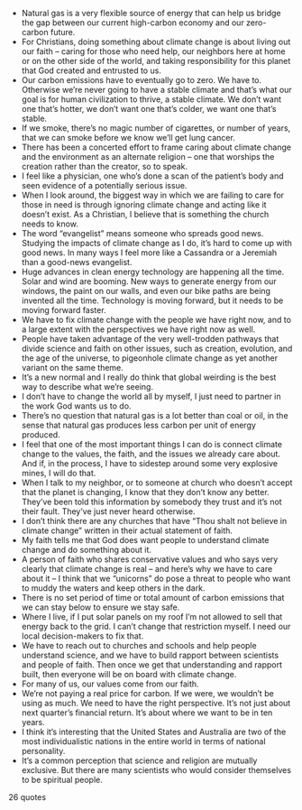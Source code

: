  - Natural gas is a very flexible source of energy that can help us bridge the gap between our current high-carbon economy and our zero-carbon future.
 - For Christians, doing something about climate change is about living out our faith – caring for those who need help, our neighbors here at home or on the other side of the world, and taking responsibility for this planet that God created and entrusted to us.
 - Our carbon emissions have to eventually go to zero. We have to. Otherwise we’re never going to have a stable climate and that’s what our goal is for human civilization to thrive, a stable climate. We don’t want one that’s hotter, we don’t want one that’s colder, we want one that’s stable.
 - If we smoke, there’s no magic number of cigarettes, or number of years, that we can smoke before we know we’ll get lung cancer.
 - There has been a concerted effort to frame caring about climate change and the environment as an alternate religion – one that worships the creation rather than the creator, so to speak.
 - I feel like a physician, one who’s done a scan of the patient’s body and seen evidence of a potentially serious issue.
 - When I look around, the biggest way in which we are failing to care for those in need is through ignoring climate change and acting like it doesn’t exist. As a Christian, I believe that is something the church needs to know.
 - The word “evangelist” means someone who spreads good news. Studying the impacts of climate change as I do, it’s hard to come up with good news. In many ways I feel more like a Cassandra or a Jeremiah than a good-news evangelist.
 - Huge advances in clean energy technology are happening all the time. Solar and wind are booming. New ways to generate energy from our windows, the paint on our walls, and even our bike paths are being invented all the time. Technology is moving forward, but it needs to be moving forward faster.
 - We have to fix climate change with the people we have right now, and to a large extent with the perspectives we have right now as well.
 - People have taken advantage of the very well-trodden pathways that divide science and faith on other issues, such as creation, evolution, and the age of the universe, to pigeonhole climate change as yet another variant on the same theme.
 - It’s a new normal and I really do think that global weirding is the best way to describe what we’re seeing.
 - I don’t have to change the world all by myself, I just need to partner in the work God wants us to do.
 - There’s no question that natural gas is a lot better than coal or oil, in the sense that natural gas produces less carbon per unit of energy produced.
 - I feel that one of the most important things I can do is connect climate change to the values, the faith, and the issues we already care about. And if, in the process, I have to sidestep around some very explosive mines, I will do that.
 - When I talk to my neighbor, or to someone at church who doesn’t accept that the planet is changing, I know that they don’t know any better. They’ve been told this information by somebody they trust and it’s not their fault. They’ve just never heard otherwise.
 - I don’t think there are any churches that have “Thou shalt not believe in climate change” written in their actual statement of faith.
 - My faith tells me that God does want people to understand climate change and do something about it.
 - A person of faith who shares conservative values and who says very clearly that climate change is real – and here’s why we have to care about it – I think that we “unicorns” do pose a threat to people who want to muddy the waters and keep others in the dark.
 - There is no set period of time or total amount of carbon emissions that we can stay below to ensure we stay safe.
 - Where I live, if I put solar panels on my roof I’m not allowed to sell that energy back to the grid. I can’t change that restriction myself. I need our local decision-makers to fix that.
 - We have to reach out to churches and schools and help people understand science, and we have to build rapport between scientists and people of faith. Then once we get that understanding and rapport built, then everyone will be on board with climate change.
 - For many of us, our values come from our faith.
 - We’re not paying a real price for carbon. If we were, we wouldn’t be using as much. We need to have the right perspective. It’s not just about next quarter’s financial return. It’s about where we want to be in ten years.
 - I think it’s interesting that the United States and Australia are two of the most individualistic nations in the entire world in terms of national personality.
 - It’s a common perception that science and religion are mutually exclusive. But there are many scientists who would consider themselves to be spiritual people.

26 quotes